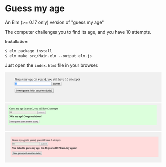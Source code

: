 # Guess my age
An Elm (>= 0.17 only) version of "guess my age"

The computer challenges you to find its age, and you have 10 attempts.

Installation:

```
$ elm package install
$ elm make src/Main.elm --output elm.js
```

Just open the `index.html` file in your browser.

![start](/images/start.png)
![success](/images/success.png)
![failure](/images/failure.png)
